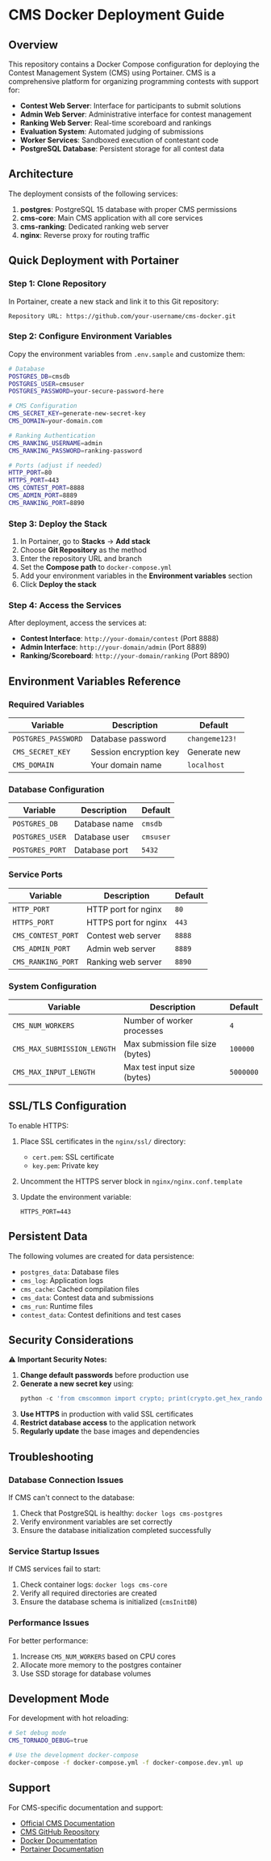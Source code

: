 # CMS Docker Deployment Guide

## Overview

This repository contains a Docker Compose configuration for deploying the Contest Management System (CMS) using Portainer. CMS is a comprehensive platform for organizing programming contests with support for:

- **Contest Web Server**: Interface for participants to submit solutions
- **Admin Web Server**: Administrative interface for contest management  
- **Ranking Web Server**: Real-time scoreboard and rankings
- **Evaluation System**: Automated judging of submissions
- **Worker Services**: Sandboxed execution of contestant code
- **PostgreSQL Database**: Persistent storage for all contest data

## Architecture

The deployment consists of the following services:

1. **postgres**: PostgreSQL 15 database with proper CMS permissions
2. **cms-core**: Main CMS application with all core services
3. **cms-ranking**: Dedicated ranking web server
4. **nginx**: Reverse proxy for routing traffic

## Quick Deployment with Portainer

### Step 1: Clone Repository

In Portainer, create a new stack and link it to this Git repository:

```
Repository URL: https://github.com/your-username/cms-docker.git
```

### Step 2: Configure Environment Variables

Copy the environment variables from `.env.sample` and customize them:

```bash
# Database
POSTGRES_DB=cmsdb
POSTGRES_USER=cmsuser
POSTGRES_PASSWORD=your-secure-password-here

# CMS Configuration
CMS_SECRET_KEY=generate-new-secret-key
CMS_DOMAIN=your-domain.com

# Ranking Authentication
CMS_RANKING_USERNAME=admin
CMS_RANKING_PASSWORD=ranking-password

# Ports (adjust if needed)
HTTP_PORT=80
HTTPS_PORT=443
CMS_CONTEST_PORT=8888
CMS_ADMIN_PORT=8889
CMS_RANKING_PORT=8890
```

### Step 3: Deploy the Stack

1. In Portainer, go to **Stacks** → **Add stack**
2. Choose **Git Repository** as the method
3. Enter the repository URL and branch
4. Set the **Compose path** to `docker-compose.yml`
5. Add your environment variables in the **Environment variables** section
6. Click **Deploy the stack**

### Step 4: Access the Services

After deployment, access the services at:

- **Contest Interface**: `http://your-domain/contest` (Port 8888)
- **Admin Interface**: `http://your-domain/admin` (Port 8889)  
- **Ranking/Scoreboard**: `http://your-domain/ranking` (Port 8890)

## Environment Variables Reference

### Required Variables

| Variable | Description | Default |
|----------|-------------|---------|
| `POSTGRES_PASSWORD` | Database password | `changeme123!` |
| `CMS_SECRET_KEY` | Session encryption key | Generate new |
| `CMS_DOMAIN` | Your domain name | `localhost` |

### Database Configuration

| Variable | Description | Default |
|----------|-------------|---------|
| `POSTGRES_DB` | Database name | `cmsdb` |
| `POSTGRES_USER` | Database user | `cmsuser` |
| `POSTGRES_PORT` | Database port | `5432` |

### Service Ports

| Variable | Description | Default |
|----------|-------------|---------|
| `HTTP_PORT` | HTTP port for nginx | `80` |
| `HTTPS_PORT` | HTTPS port for nginx | `443` |
| `CMS_CONTEST_PORT` | Contest web server | `8888` |
| `CMS_ADMIN_PORT` | Admin web server | `8889` |
| `CMS_RANKING_PORT` | Ranking web server | `8890` |

### System Configuration

| Variable | Description | Default |
|----------|-------------|---------|
| `CMS_NUM_WORKERS` | Number of worker processes | `4` |
| `CMS_MAX_SUBMISSION_LENGTH` | Max submission file size (bytes) | `100000` |
| `CMS_MAX_INPUT_LENGTH` | Max test input size (bytes) | `5000000` |

## SSL/TLS Configuration

To enable HTTPS:

1. Place SSL certificates in the `nginx/ssl/` directory:
   - `cert.pem`: SSL certificate
   - `key.pem`: Private key

2. Uncomment the HTTPS server block in `nginx/nginx.conf.template`

3. Update the environment variable:
   ```
   HTTPS_PORT=443
   ```

## Persistent Data

The following volumes are created for data persistence:

- `postgres_data`: Database files
- `cms_log`: Application logs
- `cms_cache`: Cached compilation files
- `cms_data`: Contest data and submissions
- `cms_run`: Runtime files
- `contest_data`: Contest definitions and test cases

## Security Considerations

⚠️ **Important Security Notes:**

1. **Change default passwords** before production use
2. **Generate a new secret key** using:
   ```python
   python -c 'from cmscommon import crypto; print(crypto.get_hex_random_key())'
   ```
3. **Use HTTPS** in production with valid SSL certificates
4. **Restrict database access** to the application network
5. **Regularly update** the base images and dependencies

## Troubleshooting

### Database Connection Issues

If CMS can't connect to the database:

1. Check that PostgreSQL is healthy: `docker logs cms-postgres`
2. Verify environment variables are set correctly
3. Ensure the database initialization completed successfully

### Service Startup Issues

If CMS services fail to start:

1. Check container logs: `docker logs cms-core`
2. Verify all required directories are created
3. Ensure the database schema is initialized (`cmsInitDB`)

### Performance Issues

For better performance:

1. Increase `CMS_NUM_WORKERS` based on CPU cores
2. Allocate more memory to the postgres container
3. Use SSD storage for database volumes

## Development Mode

For development with hot reloading:

```bash
# Set debug mode
CMS_TORNADO_DEBUG=true

# Use the development docker-compose
docker-compose -f docker-compose.yml -f docker-compose.dev.yml up
```

## Support

For CMS-specific documentation and support:

- [Official CMS Documentation](https://cms.readthedocs.io/)
- [CMS GitHub Repository](https://github.com/cms-dev/cms)
- [Docker Documentation](https://docs.docker.com/)
- [Portainer Documentation](https://documentation.portainer.io/)
